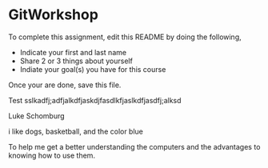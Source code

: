 # GitWorkshop

To complete this assignment, edit this README by doing the following, 

- Indicate your first and last name
- Share 2 or 3 things about yourself
- Indiate your goal(s) you have for this course

Once your are done, save this file.

Test
sslkadfj;adfjalkdfjaskdjfasdlkfjaslkdfjasdfj;alksd

Luke Schomburg

i like dogs, basketball, and the color blue 

To help me get a better understanding the computers and the advantages to knowing how to use them. 
